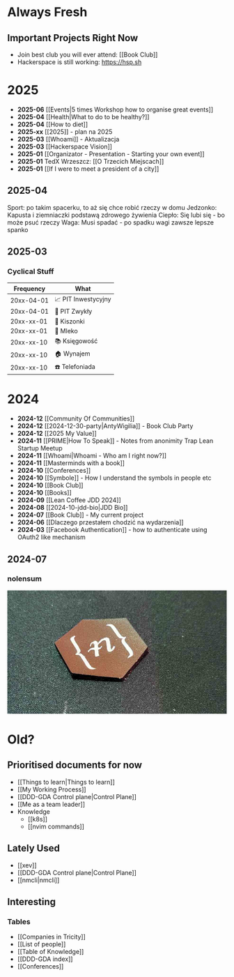 # Always Fresh

## Important Projects Right Now
- Join best club you will ever attend: [[Book Club]]
- Hackerspace is still working: https://hsp.sh

# 2025

- **2025-06** [[Events|5 times Workshop how to organise great events]]
- **2025-04** [[Health|What to do to be healthy?]]
- **2025-04** [[How to diet]]
- **2025-xx** [[2025]] - plan na 2025
- **2025-03** [[Whoami]] - Aktualizacja
- **2025-03** [[Hackerspace Vision]]
- **2025-01** [[Organizator - Presentation - Starting your own event]]
- **2025-01** TedX Wrzeszcz: [[O Trzecich Miejscach]]
- **2025-01** [[If I were to meet a president of a city]]

## 2025-04

Sport: po takim spacerku, to aż się chce robić rzeczy w domu
Jedzonko: Kapusta i ziemniaczki podstawą zdrowego żywienia
Ciepło: Się lubi się - bo może psuć rzeczy
Waga: Musi spadać - po spadku wagi zawsze lepsze spanko

## 2025-03

### Cyclical Stuff

 | Frequency  | What                |
 |------------|---------------------|
 | 20xx-04-01 | 📈 PIT Inwestycyjny |
 | 20xx-04-01 | 🤑 PIT Zwykły       |
 | 20xx-xx-01 | 🥒 Kiszonki         |
 | 20xx-xx-01 | 🐄 Mleko            |
 | 20xx-xx-10 | 📚 Księgowość       |
 | 20xx-xx-10 | 🏠 Wynajem          |
 | 20xx-xx-10 | ☎️  Telefoniada      |

# 2024

- **2024-12** [[Community Of Communities]]
- **2024-12** [[2024-12-30-party|AntyWigilia]] - Book Club Party
- **2024-12** [[2025 My Value]]
- **2024-11** [[PRIME|How To Speak]] - Notes from anonimity Trap Lean Startup Meetup
- **2024-11** [[Whoami|Whoami - Who am I right now?]]
- **2024-11** [[Masterminds with a book]]
- **2024-10** [[Conferences]]
- **2024-10** [[Symbole]] - How I understand the symbols in people etc
- **2024-10** [[Book Club]]
- **2024-10** [[Books]]
- **2024-09** [[Lean Coffee JDD 2024]]
- **2024-08** [[2024-10-jdd-bio|JDD Bio]]
- **2024-07** [[Book Club]] - My current project
- **2024-06** [[Dlaczego przestałem chodzić na wydarzenia]] 
- **2024-03** [[Facebook Authentication]] - how to authenticate using OAuth2 like mechanism



## 2024-07

### nolensum

![nolensum w skórze](images/nolensum-horizontal.jpg)

# Old?

## Prioritised documents for now

- [[Things to learn|Things to learn]]
- [[My Working Process]]
- [[DDD-GDA Control plane|Control Plane]]
- [[Me as a team leader]]
- Knowledge
    - [[k8s]]
    - [[nvim commands]]

## Lately Used

- [[xev]]
- [[DDD-GDA Control plane|Control Plane]]
- [[nmcli|nmcli]]

## Interesting

### Tables

- [[Companies in Tricity]]
- [[List of people]]
- [[Table of Knowledge]]
- [[DDD-GDA index]]
- [[Conferences]]
